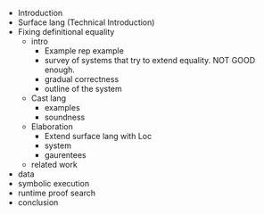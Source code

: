 * Introduction
* Surface lang (Technical Introduction)
* Fixing definitional equality
  * intro
    * Example rep example
    * survey of systems that try to extend equality. NOT GOOD enough.
    * gradual correctness
    * outline of the system
  * Cast lang
    * examples
    * soundness
  * Elaboration
    * Extend surface lang with Loc
    * system
    * gaurentees
  * related work
* data
* symbolic execution
* runtime proof search
* conclusion
